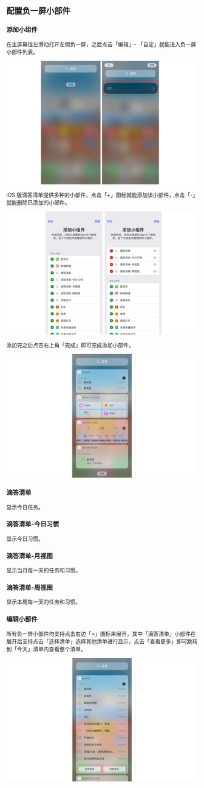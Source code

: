 ## 配置负一屏小部件

### 添加小组件

在主屏幕往左滑动打开左侧负一屏，之后点击「编辑」- 「自定」就能进入负一屏小部件列表。

![](../../images/ios/158.png)

iOS 版滴答清单提供多种的小部件，点击「+」图标就能添加该小部件，点击「-」就能删除已添加的小部件。

![](../../images/ios/159.png)

添加完之后点击右上角「完成」即可完成添加小部件。

![](../../images/ios/160.png)

### 滴答清单 

显示今日任务。


### 滴答清单-今日习惯

显示今日习惯。


### 滴答清单-月视图

显示当月每一天的任务和习惯。


### 滴答清单-周视图

显示本周每一天的任务和习惯。

### 编辑小部件

所有负一屏小部件均支持点击右边「>」图标来展开，其中「滴答清单」小部件在展开后支持点击「选择清单」选择其他清单进行显示，点击「查看更多」即可跳转到「今天」清单内查看整个清单。

![](../../images/ios/161.png)


